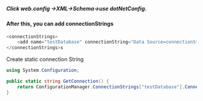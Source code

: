 ##### Click web.config ->XML->Schema->use dotNetConfig. 

#### After this, you can add connectionStrings

```C#
<connectionStrings>
	<add name="testDatabase" connectionString="Data Source=connectionString;Initial Catalog=database;"/>
</connectionStrings>s
```

Create static connection String

```C#
using System.Configuration;

public static string GetConnection() {
    return ConfigurationManager.ConnectionStrings["testDatabase"].ConnectionString;
}
```

